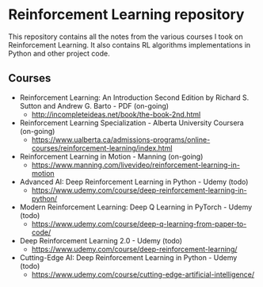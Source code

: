 # Reinforcement Learning repository

This repository contains all the notes from the various courses I took on
Reinforcement Learning. It also contains RL algorithms implementations in
Python and other project code.

## Courses

+ Reinforcement Learning: An Introduction Second Edition by Richard S. Sutton and Andrew G. Barto - PDF (on-going)
  + http://incompleteideas.net/book/the-book-2nd.html
+ Reinforcement Learning Specialization - Alberta University Coursera (on-going)
  + https://www.ualberta.ca/admissions-programs/online-courses/reinforcement-learning/index.html
+ Reinforcement Learning in Motion - Manning (on-going)
  + https://www.manning.com/livevideo/reinforcement-learning-in-motion
+ Advanced AI: Deep Reinforcement Learning in Python - Udemy (todo)
  + https://www.udemy.com/course/deep-reinforcement-learning-in-python/
+ Modern Reinforcement Learning: Deep Q Learning in PyTorch - Udemy (todo)
  + https://www.udemy.com/course/deep-q-learning-from-paper-to-code/
+ Deep Reinforcement Learning 2.0 - Udemy (todo)
  + https://www.udemy.com/course/deep-reinforcement-learning/
+ Cutting-Edge AI: Deep Reinforcement Learning in Python - Udemy (todo)
  + https://www.udemy.com/course/cutting-edge-artificial-intelligence/